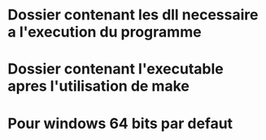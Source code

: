 # Dossier contenant les dll necessaire a l'execution du programme
# Dossier contenant l'executable apres l'utilisation de make
# Pour windows 64 bits par defaut

